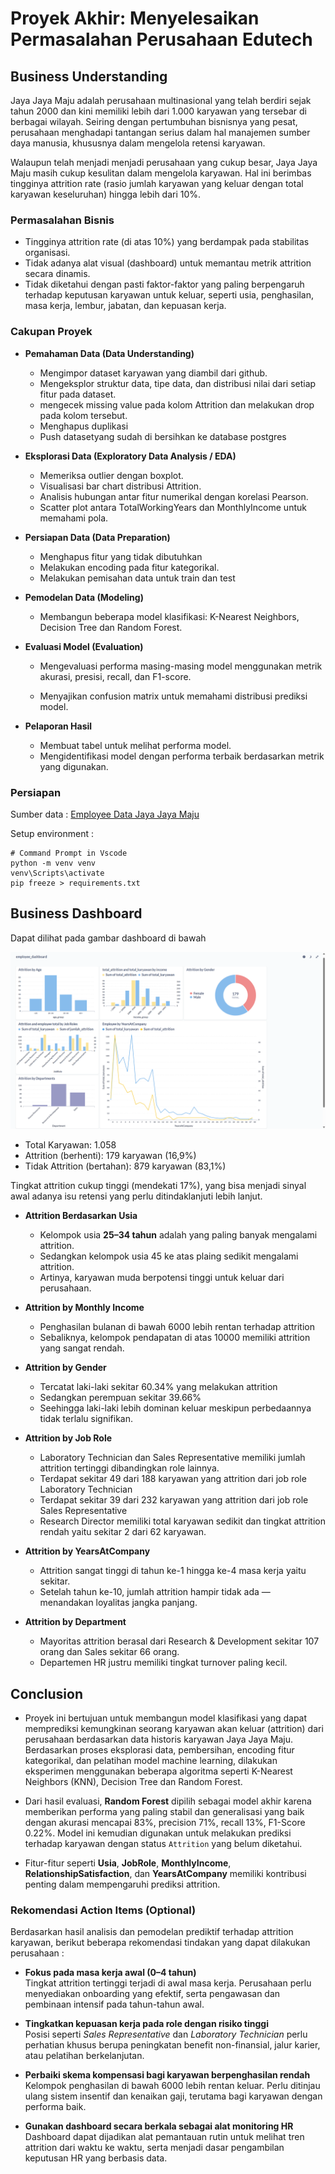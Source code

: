 # Proyek Akhir: Menyelesaikan Permasalahan Perusahaan Edutech

## Business Understanding

Jaya Jaya Maju adalah perusahaan multinasional yang telah berdiri sejak tahun 2000 dan kini memiliki lebih dari 1.000 karyawan yang tersebar di berbagai wilayah. Seiring dengan pertumbuhan bisnisnya yang pesat, perusahaan menghadapi tantangan serius dalam hal manajemen sumber daya manusia, khususnya dalam mengelola retensi karyawan.

Walaupun telah menjadi menjadi perusahaan yang cukup besar, Jaya Jaya Maju masih cukup kesulitan dalam mengelola karyawan. Hal ini berimbas tingginya attrition rate (rasio jumlah karyawan yang keluar dengan total karyawan keseluruhan) hingga lebih dari 10%.

### Permasalahan Bisnis

- Tingginya attrition rate (di atas 10%) yang berdampak pada stabilitas organisasi.
- Tidak adanya alat visual (dashboard) untuk memantau metrik attrition secara dinamis.
- Tidak diketahui dengan pasti faktor-faktor yang paling berpengaruh terhadap keputusan karyawan untuk keluar, seperti usia, penghasilan, masa kerja, lembur, jabatan, dan kepuasan kerja.

### Cakupan Proyek

- **Pemahaman Data (Data Understanding)**

  - Mengimpor dataset karyawan yang diambil dari github.
  - Mengeksplor struktur data, tipe data, dan distribusi nilai dari setiap fitur pada dataset.
  - mengecek missing value pada kolom Attrition dan melakukan drop pada kolom tersebut.
  - Menghapus duplikasi
  - Push datasetyang sudah di bersihkan ke database postgres

- **Eksplorasi Data (Exploratory Data Analysis / EDA)**

  - Memeriksa outlier dengan boxplot.
  - Visualisasi bar chart distribusi Attrition.
  - Analisis hubungan antar fitur numerikal dengan korelasi Pearson.
  - Scatter plot antara TotalWorkingYears dan MonthlyIncome untuk memahami pola.

- **Persiapan Data (Data Preparation)**

  - Menghapus fitur yang tidak dibutuhkan
  - Melakukan encoding pada fitur kategorikal.
  - Melakukan pemisahan data untuk train dan test

- **Pemodelan Data (Modeling)**

  - Membangun beberapa model klasifikasi: K-Nearest Neighbors, Decision Tree dan Random Forest.

- **Evaluasi Model (Evaluation)**

  - Mengevaluasi performa masing-masing model menggunakan metrik akurasi, presisi, recall, dan F1-score.

  - Menyajikan confusion matrix untuk memahami distribusi prediksi model.

- **Pelaporan Hasil**

  - Membuat tabel untuk melihat performa model.
  - Mengidentifikasi model dengan performa terbaik berdasarkan metrik yang digunakan.

### Persiapan

Sumber data : [Employee Data Jaya Jaya Maju](https://github.com/dicodingacademy/dicoding_dataset/blob/main/employee/employee_data.csv)

Setup environment :

```
# Command Prompt in Vscode
python -m venv venv
venv\Scripts\activate
pip freeze > requirements.txt
```

## Business Dashboard

Dapat dilihat pada gambar dashboard di bawah

<p align="center">
  <img src="dilaholmes-dashboard.png" />
</p>

- Total Karyawan: 1.058
- Attrition (berhenti): 179 karyawan (16,9%)
- Tidak Attrition (bertahan): 879 karyawan (83,1%)

Tingkat attrition cukup tinggi (mendekati 17%), yang bisa menjadi sinyal awal adanya isu retensi yang perlu ditindaklanjuti lebih lanjut.

- **Attrition Berdasarkan Usia**

  - Kelompok usia **25–34 tahun** adalah yang paling banyak mengalami attrition.
  - Sedangkan kelompok usia 45 ke atas plaing sedikit mengalami attrition.
  - Artinya, karyawan muda berpotensi tinggi untuk keluar dari perusahaan.

- **Attrition by Monthly Income**

  - Penghasilan bulanan di bawah 6000 lebih rentan terhadap attrition
  - Sebaliknya, kelompok pendapatan di atas 10000 memiliki attrition yang sangat rendah.

- **Attrition by Gender**

  - Tercatat laki-laki sekitar 60.34% yang melakukan attrition
  - Sedangkan perempuan sekitar 39.66%
  - Seehingga laki-laki lebih dominan keluar meskipun perbedaannya tidak terlalu signifikan.

- **Attrition by Job Role**

  - Laboratory Technician dan Sales Representative memiliki jumlah attrition tertinggi dibandingkan role lainnya.
  - Terdapat sekitar 49 dari 188 karyawan yang attrition dari job role Laboratory Technician
  - Terdapat sekitar 39 dari 232 karyawan yang attrition dari job role Sales Representative
  - Research Director memiliki total karyawan sedikit dan tingkat attrition rendah yaitu sekitar 2 dari 62 karyawan.

- **Attrition by YearsAtCompany**

  - Attrition sangat tinggi di tahun ke-1 hingga ke-4 masa kerja yaitu sekitar.
  - Setelah tahun ke-10, jumlah attrition hampir tidak ada — menandakan loyalitas jangka panjang.

- **Attrition by Department**
  - Mayoritas attrition berasal dari Research & Development sekitar 107 orang dan Sales sekitar 66 orang.
  - Departemen HR justru memiliki tingkat turnover paling kecil.

## Conclusion

- Proyek ini bertujuan untuk membangun model klasifikasi yang dapat memprediksi kemungkinan seorang karyawan akan keluar (attrition) dari perusahaan berdasarkan data historis karyawan Jaya Jaya Maju. Berdasarkan proses eksplorasi data, pembersihan, encoding fitur kategorikal, dan pelatihan model machine learning, dilakukan eksperimen menggunakan beberapa algoritma seperti K-Nearest Neighbors (KNN), Decision Tree dan Random Forest.

- Dari hasil evaluasi, **Random Forest** dipilih sebagai model akhir karena memberikan performa yang paling stabil dan generalisasi yang baik dengan akurasi mencapai 83%, precision 71%, recall 13%, F1-Score 0.22%. Model ini kemudian digunakan untuk melakukan prediksi terhadap karyawan dengan status `Attrition` yang belum diketahui.

- Fitur-fitur seperti **Usia**, **JobRole**, **MonthlyIncome**, **RelationshipSatisfaction**, dan **YearsAtCompany** memiliki kontribusi penting dalam mempengaruhi prediksi attrition.

### Rekomendasi Action Items (Optional)

Berdasarkan hasil analisis dan pemodelan prediktif terhadap attrition karyawan, berikut beberapa rekomendasi tindakan yang dapat dilakukan perusahaan :

- **Fokus pada masa kerja awal (0–4 tahun)**  
  Tingkat attrition tertinggi terjadi di awal masa kerja. Perusahaan perlu menyediakan onboarding yang efektif, serta pengawasan dan pembinaan intensif pada tahun-tahun awal.

- **Tingkatkan kepuasan kerja pada role dengan risiko tinggi**  
  Posisi seperti _Sales Representative_ dan _Laboratory Technician_ perlu perhatian khusus berupa peningkatan benefit non-finansial, jalur karier, atau pelatihan berkelanjutan.

- **Perbaiki skema kompensasi bagi karyawan berpenghasilan rendah**  
  Kelompok penghasilan di bawah 6000 lebih rentan keluar. Perlu ditinjau ulang sistem insentif dan kenaikan gaji, terutama bagi karyawan dengan performa baik.

- **Gunakan dashboard secara berkala sebagai alat monitoring HR**  
  Dashboard dapat dijadikan alat pemantauan rutin untuk melihat tren attrition dari waktu ke waktu, serta menjadi dasar pengambilan keputusan HR yang berbasis data.
